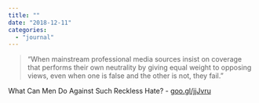 ```yaml
---
title: ""
date: "2018-12-11"
categories: 
  - "journal"
---
```


> “When mainstream professional media sources insist on coverage that performs their own neutrality by giving equal weight to opposing views, even when one is false and the other is not, they fail.”

What Can Men Do Against Such Reckless Hate? - [goo.gl/jjJvru](https://goo.gl/jjJvru)
